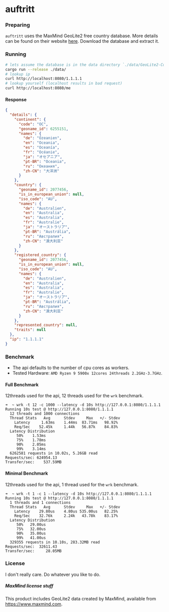 # auftritt

### Preparing

`auftritt` uses the MaxMind GeoLite2 free country database. More details can be found on their website [here](https://dev.maxmind.com/geoip/geolite2-free-geolocation-data). Download the database and extract it.

### Running

```bash
# lets assume the database is in the data directory `./data/GeoLite2-Country.mmdb`
cargo run --release ./data/
# lookup ip
curl http://localhost:8080/1.1.1.1
# lookup yourself (localhost results in bad request)
curl http://localhost:8080/me
```

#### Response

```json
{
  "details": {
    "continent": {
      "code": "OC",
      "geoname_id": 6255151,
      "names": {
        "de": "Ozeanien",
        "en": "Oceania",
        "es": "Oceanía",
        "fr": "Océanie",
        "ja": "オセアニア",
        "pt-BR": "Oceania",
        "ru": "Океания",
        "zh-CN": "大洋洲"
      }
    },
    "country": {
      "geoname_id": 2077456,
      "is_in_european_union": null,
      "iso_code": "AU",
      "names": {
        "de": "Australien",
        "en": "Australia",
        "es": "Australia",
        "fr": "Australie",
        "ja": "オーストラリア",
        "pt-BR": "Austrália",
        "ru": "Австралия",
        "zh-CN": "澳大利亚"
      }
    },
    "registered_country": {
      "geoname_id": 2077456,
      "is_in_european_union": null,
      "iso_code": "AU",
      "names": {
        "de": "Australien",
        "en": "Australia",
        "es": "Australia",
        "fr": "Australie",
        "ja": "オーストラリア",
        "pt-BR": "Austrália",
        "ru": "Австралия",
        "zh-CN": "澳大利亚"
      }
    },
    "represented_country": null,
    "traits": null
  },
  "ip": "1.1.1.1"
}
```

### Benchmark

- The api defaults to the number of cpu cores as workers.
- Tested Hardware: `AMD Ryzen 9 5900x 12cores 24threads 2.2GHz-3.7GHz`.


#### Full Benchmark

12threads used for the api, 12 threads used for the `wrk` benchmark.

```
➜  ~ wrk -t 12 -c 1000 --latency -d 10s http://127.0.0.1:8080/1.1.1.1
Running 10s test @ http://127.0.0.1:8080/1.1.1.1
  12 threads and 1000 connections
  Thread Stats   Avg      Stdev     Max   +/- Stdev
    Latency     1.63ms    1.44ms  83.71ms   98.92%
    Req/Sec    52.45k     1.44k   56.87k    84.83%
  Latency Distribution
     50%    1.53ms
     75%    1.78ms
     90%    2.05ms
     99%    3.14ms
  6262581 requests in 10.02s, 5.26GB read
Requests/sec: 624954.13
Transfer/sec:    537.59MB
```

#### Minimal Benchmark

12threads used for the api, 1 thread used for the `wrk` benchmark.

```
➜  ~ wrk -t 1 -c 1 --latency -d 10s http://127.0.0.1:8080/1.1.1.1
Running 10s test @ http://127.0.0.1:8080/1.1.1.1
  1 threads and 1 connections
  Thread Stats   Avg      Stdev     Max   +/- Stdev
    Latency    29.80us    4.80us 535.00us   82.25%
    Req/Sec    32.76k     2.24k   43.78k    83.17%
  Latency Distribution
     50%   29.00us
     75%   32.00us
     90%   35.00us
     99%   41.00us
  329355 requests in 10.10s, 283.32MB read
Requests/sec:  32611.43
Transfer/sec:     28.05MB
```

### License

I don't really care. Do whatever you like to do.


##### MaxMind license stuff

This product includes GeoLite2 data created by MaxMind, available from
<a href="https://www.maxmind.com">https://www.maxmind.com</a>.